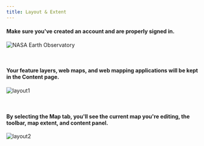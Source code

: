 ```yaml
---
title: Layout & Extent
---
```


#### Make sure you've created an account and are properly signed in. 
![NASA Earth Observatory](/arcgis_online/img/rivers_changing_colors.jpg)

<br>

#### Your feature layers, web maps, and web mapping applications will be kept in the Content page.
![layout1](/arcgis-online/img/content_page.jpg)

<br>

#### By selecting the Map tab, you'll see the current map you're editing, the toolbar, map extent, and content panel. 
![layout2](/arcgis-online/img/map.jpg)
